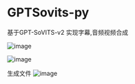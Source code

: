 # GPTSovits-py
 基于GPT-SoVITS-v2 实现字幕,音频视频合成

![image](https://github.com/user-attachments/assets/b9e62fc1-53bf-4064-87e3-b7aceb5a1e85)


![image](https://github.com/user-attachments/assets/736406a0-d100-4e00-b6bd-10e822586665)


生成文件
![image](https://github.com/user-attachments/assets/f8a0966d-977b-4f80-9922-f4485a571aff)


